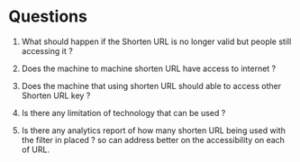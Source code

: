 # Questions

1. What should happen if the Shorten URL is no longer valid but people still accessing it ?

2. Does the machine to machine shorten URL have access to internet ?

3. Does the machine that using shorten URL should able to access other Shorten URL key ?

4. Is there any limitation of technology that can be used ?

5. Is there any analytics report of how many shorten URL being used with the filter in placed ? so can address better on the accessibility on each of URL. 